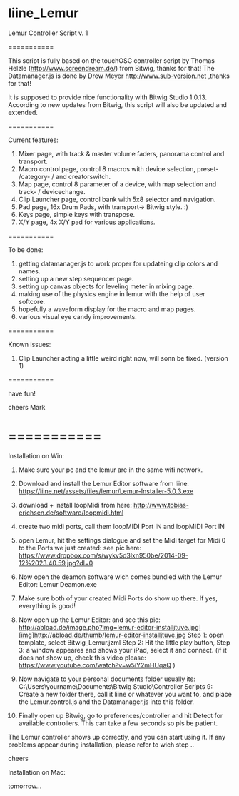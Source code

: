 liine_Lemur
===========

Lemur Controller Script v. 1

===========

This script is fully based on the touchOSC controller script by Thomas Helzle (http://www.screendream.de/)
from Bitwig, thanks for that!
The Datamanager.js is done by Drew Meyer  http://www.sub-version.net ,thanks for that!

It is supposed to provide nice functionality with Bitwig Studio 1.0.13.
According to new updates from Bitwig, this script will also be updated and extended.

===========

Current features:

1. Mixer page, with track & master volume faders, panorama control and transport.
2. Macro control page, control 8 macros with device selection, preset- /category- / and creatorswitch.
3. Map page, control 8 parameter of a device, with map selection and track- / devicechange.
4. Clip Launcher page, control bank with 5x8 selector and navigation.
5. Pad page, 16x Drum Pads, with transport-> Bitwig style. :)
6. Keys page, simple keys with transpose.
7. X/Y page, 4x X/Y pad for various applications.

===========

To be done:

1. getting datamanager.js to work proper for updateing clip colors and names.
2. setting up a new step sequencer page.
3. setting up canvas objects for leveling meter in mixing page.
4. making use of the physics engine in lemur with the help of user softcore.
5. hopefully a waveform display for the macro and map pages.
6. various visual eye candy improvements.

===========

Known issues:

1. Clip Launcher acting a little weird right now, will sonn be fixed. (version 1)

===========

have fun!

cheers Mark

===========
===========

Installation on Win:

1. Make sure your pc and the lemur are in the same wifi network.
2. Download and install the Lemur Editor software from liine. https://liine.net/assets/files/lemur/Lemur-Installer-5.0.3.exe
2. download + install loopMidi from here: http://www.tobias-erichsen.de/software/loopmidi.html
3. create two midi ports, call them loopMIDI Port IN and loopMIDI Port IN
4. open Lemur, hit the settings dialogue and set the Midi target for Midi 0 to the Ports we just created:
   see pic here: https://www.dropbox.com/s/wykv5d3lxn950be/2014-09-12%2023.40.59.jpg?dl=0
5. Now open the deamon software wich comes bundled with the Lemur Editor: Lemur Deamon.exe 
6. Make sure both of your created Midi Ports do show up there. If yes, everything is good!
7. Now open up the Lemur Editor: and see this pic: http://abload.de/image.php?img=lemur-editor-installjtuve.jpg][img]http://abload.de/thumb/lemur-editor-installjtuve.jpg
Step 1: open template, select Bitwig_Lemur.jzml
Step 2: Hit the little play button, 
Step 3: a window appeares and shows your iPad, select it and connect.
           (if it does not show up, check this video please: https://www.youtube.com/watch?v=w5iY2mHUqaQ )

8. Now navigate to your personal documents folder
usually its: C:\Users\yourname\Documents\Bitwig Studio\Controller Scripts
9: Create a new folder there, call it liine or whatever you want to, and place the Lemur.control.js and the Datamanager.js into this folder.
10. Finally open up Bitwig, go to preferences/controller and hit Detect for available controllers. This can take a few seconds so pls be patient.

The Lemur controller shows up correctly, and you can start using it. If any problems appear during installation, please refer to wich step ..

cheers


Installation on Mac:

tomorrow...
